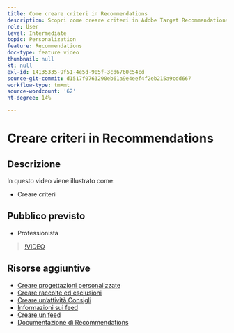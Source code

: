 ```yaml
---
title: Come creare criteri in Recommendations
description: Scopri come creare criteri in Adobe Target Recommendations
role: User
level: Intermediate
topic: Personalization
feature: Recommendations
doc-type: feature video
thumbnail: null
kt: null
exl-id: 14135335-9f51-4e5d-905f-3cd6760c54cd
source-git-commit: d1517f0763290eb61a9e4eef4f2eb215a9cdd667
workflow-type: tm+mt
source-wordcount: '62'
ht-degree: 14%

---
```


# Creare criteri in Recommendations

## Descrizione

In questo video viene illustrato come:

* Creare criteri

## Pubblico previsto

* Professionista

>[!VIDEO](https://video.tv.adobe.com/v/27694?quality=12)

## Risorse aggiuntive

* [Creare progettazioni personalizzate](create-custom-designs.md)
* [Creare raccolte ed esclusioni](create-collections-and-exclusions.md)
* [Creare un’attività Consigli](create-a-recommendations-activity.md)
* [Informazioni sui feed](understanding-feeds.md)
* [Creare un feed](create-a-feed.md)
* [Documentazione di Recommendations](https://experienceleague.adobe.com/docs/target/using/recommendations/recommendations.html?lang=en)
